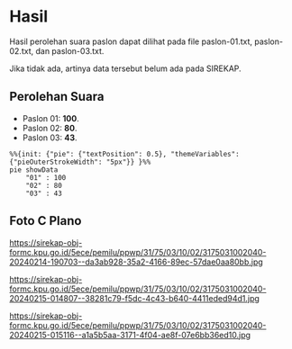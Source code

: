 # Hasil

Hasil perolehan suara paslon dapat dilihat pada file paslon-01.txt, paslon-02.txt, dan paslon-03.txt.

Jika tidak ada, artinya data tersebut belum ada pada SIREKAP.

## Perolehan Suara

 * Paslon 01: **100**.
 * Paslon 02: **80**.
 * Paslon 03: **43**.

```mermaid
%%{init: {"pie": {"textPosition": 0.5}, "themeVariables": {"pieOuterStrokeWidth": "5px"}} }%%
pie showData
    "01" : 100
    "02" : 80
    "03" : 43
```
## Foto C Plano

https://sirekap-obj-formc.kpu.go.id/5ece/pemilu/ppwp/31/75/03/10/02/3175031002040-20240214-190703--da3ab928-35a2-4166-89ec-57dae0aa80bb.jpg

https://sirekap-obj-formc.kpu.go.id/5ece/pemilu/ppwp/31/75/03/10/02/3175031002040-20240215-014807--38281c79-f5dc-4c43-b640-4411eded94d1.jpg

https://sirekap-obj-formc.kpu.go.id/5ece/pemilu/ppwp/31/75/03/10/02/3175031002040-20240215-015116--a1a5b5aa-3171-4f04-ae8f-07e6bb36ed10.jpg
